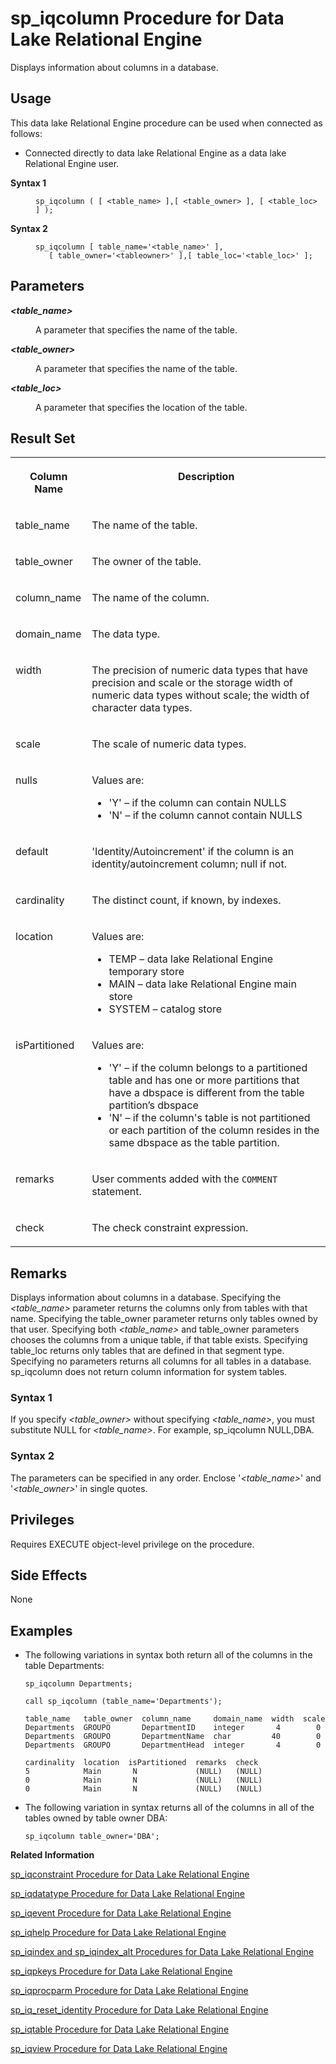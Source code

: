 <!-- loioa59eafaf84f21015b9cffa01dc3a9639 -->

# sp\_iqcolumn Procedure for Data Lake Relational Engine

Displays information about columns in a database.



<a name="loioa59eafaf84f21015b9cffa01dc3a9639__section_dfy_yvh_b4b"/>

## Usage

This data lake Relational Engine procedure can be used when connected as follows:

-   Connected directly to data lake Relational Engine as a data lake Relational Engine user.




<dl>
<dt><b>

Syntax 1

</b></dt>
<dd>

```
sp_iqcolumn ( [ <table_name> ],[ <table_owner> ], [ <table_loc> ] );
```



</dd><dt><b>

Syntax 2

</b></dt>
<dd>

```
sp_iqcolumn [ table_name='<table_name>' ],
   [ table_owner='<tableowner>' ],[ table_loc='<table_loc>' ];
```



</dd>
</dl>



<a name="loioa59eafaf84f21015b9cffa01dc3a9639__iq_refbb_1449"/>

## Parameters


<dl>
<dt><b>

*<table\_name\>*

</b></dt>
<dd>

A parameter that specifies the name of the table.



</dd><dt><b>

*<table\_owner\>*

</b></dt>
<dd>

A parameter that specifies the name of the table.



</dd><dt><b>

*<table\_loc\>*

</b></dt>
<dd>

A parameter that specifies the location of the table.



</dd>
</dl>



<a name="loioa59eafaf84f21015b9cffa01dc3a9639__section_tbj_5wz_mbb"/>

## Result Set


<table>
<tr>
<th valign="top">

Column Name

</th>
<th valign="top">

Description

</th>
</tr>
<tr>
<td valign="top">

table\_name

</td>
<td valign="top">

The name of the table.

</td>
</tr>
<tr>
<td valign="top">

table\_owner

</td>
<td valign="top">

The owner of the table.

</td>
</tr>
<tr>
<td valign="top">

column\_name

</td>
<td valign="top">

The name of the column.

</td>
</tr>
<tr>
<td valign="top">

domain\_name

</td>
<td valign="top">

The data type.

</td>
</tr>
<tr>
<td valign="top">

width

</td>
<td valign="top">

The precision of numeric data types that have precision and scale or the storage width of numeric data types without scale; the width of character data types.

</td>
</tr>
<tr>
<td valign="top">

scale

</td>
<td valign="top">

The scale of numeric data types.

</td>
</tr>
<tr>
<td valign="top">

nulls

</td>
<td valign="top">

Values are:

-   'Y' – if the column can contain NULLS
-   'N' – if the column cannot contain NULLS



</td>
</tr>
<tr>
<td valign="top">

default

</td>
<td valign="top">

'Identity/Autoincrement' if the column is an identity/autoincrement column; null if not.

</td>
</tr>
<tr>
<td valign="top">

cardinality

</td>
<td valign="top">

The distinct count, if known, by indexes.

</td>
</tr>
<tr>
<td valign="top">

location

</td>
<td valign="top">

Values are:

-   TEMP – data lake Relational Engine temporary store
-   MAIN – data lake Relational Engine main store
-   SYSTEM – catalog store



</td>
</tr>
<tr>
<td valign="top">

isPartitioned

</td>
<td valign="top">

Values are:

-   'Y' – if the column belongs to a partitioned table and has one or more partitions that have a dbspace is different from the table partition’s dbspace
-   'N' – if the column's table is not partitioned or each partition of the column resides in the same dbspace as the table partition.



</td>
</tr>
<tr>
<td valign="top">

remarks

</td>
<td valign="top">

User comments added with the `COMMENT` statement.

</td>
</tr>
<tr>
<td valign="top">

check

</td>
<td valign="top">

The check constraint expression.

</td>
</tr>
</table>



<a name="loioa59eafaf84f21015b9cffa01dc3a9639__iq_refbb_1452"/>

## Remarks

Displays information about columns in a database. Specifying the *<table\_name\>* parameter returns the columns only from tables with that name. Specifying the table\_owner parameter returns only tables owned by that user. Specifying both *<table\_name\>* and table\_owner parameters chooses the columns from a unique table, if that table exists. Specifying table\_loc returns only tables that are defined in that segment type. Specifying no parameters returns all columns for all tables in a database. sp\_iqcolumn does not return column information for system tables.



### Syntax 1

If you specify *<table\_owner\>* without specifying *<table\_name\>*, you must substitute NULL for *<table\_name\>*. For example, sp\_iqcolumn NULL,DBA.



### Syntax 2

The parameters can be specified in any order. Enclose '*<table\_name\>*' and '*<table\_owner\>*' in single quotes.



<a name="loioa59eafaf84f21015b9cffa01dc3a9639__iq_refbb_1451"/>

## Privileges

Requires EXECUTE object-level privilege on the procedure.



## Side Effects

None



<a name="loioa59eafaf84f21015b9cffa01dc3a9639__section_qdm_rbf_nbb"/>

## Examples

-   The following variations in syntax both return all of the columns in the table Departments:

    ```
    sp_iqcolumn Departments;
    ```

    ```
    call sp_iqcolumn (table_name='Departments');
    ```

    ```
    table_name   table_owner  column_name     domain_name  width  scale  nulls  default
    Departments  GROUPO       DepartmentID    integer       4        0   N      (NULL)
    Departments  GROUPO       DepartmentName  char         40        0   N      (NULL)
    Departments  GROUPO       DepartmentHead  integer       4        0   Y      (NULL)
    
    cardinality  location  isPartitioned  remarks  check
    5            Main       N             (NULL)   (NULL)
    0            Main       N             (NULL)   (NULL)
    0            Main       N             (NULL)   (NULL)
    ```

-   The following variation in syntax returns all of the columns in all of the tables owned by table owner DBA:

    ```
    sp_iqcolumn table_owner='DBA';
    ```


**Related Information**  


[sp\_iqconstraint Procedure for Data Lake Relational Engine](sp-iqconstraint-procedure-for-data-lake-relational-engine-a5a0395.md "Lists referential integrity constraints defined using CREATE TABLE or ALTER TABLE for the specified table or column.")

[sp\_iqdatatype Procedure for Data Lake Relational Engine](sp-iqdatatype-procedure-for-data-lake-relational-engine-a5a247c.md "Displays information about system data types and user-defined data types.")

[sp\_iqevent Procedure for Data Lake Relational Engine](sp-iqevent-procedure-for-data-lake-relational-engine-a5a872a.md "Displays information about system and user-defined events.")

[sp\_iqhelp Procedure for Data Lake Relational Engine](sp-iqhelp-procedure-for-data-lake-relational-engine-a5a978b.md "Displays information about system and user-defined objects and data types.")

[sp\_iqindex and sp\_iqindex\_alt Procedures for Data Lake Relational Engine](sp-iqindex-and-sp-iqindex-alt-procedures-for-data-lake-relational-engine-a5aa7ea.md "Lists information about indexes.")

[sp\_iqpkeys Procedure for Data Lake Relational Engine](sp-iqpkeys-procedure-for-data-lake-relational-engine-a5b1c11.md "Displays information about primary keys and primary key constraints by table, column, table owner, or for all data lake Relational Engine tables in the database.")

[sp\_iqprocparm Procedure for Data Lake Relational Engine](sp-iqprocparm-procedure-for-data-lake-relational-engine-a5b2c2d.md "Displays information about stored procedure parameters, including result set variables and SQLSTATE/SQLCODE error values.")

[sp\_iq\_reset\_identity Procedure for Data Lake Relational Engine](sp-iq-reset-identity-procedure-for-data-lake-relational-engine-a5b4402.md "Sets the seed of the Identity/Autoincrement column associated with the specified table to the specified value.")

[sp\_iqtable Procedure for Data Lake Relational Engine](sp-iqtable-procedure-for-data-lake-relational-engine-a5b959d.md "Displays information about tables in the database.")

[sp\_iqview Procedure for Data Lake Relational Engine](sp-iqview-procedure-for-data-lake-relational-engine-a5bdee7.md "Displays information about views in a database.")

